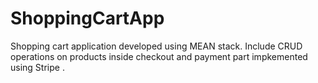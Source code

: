 # ShoppingCartApp
Shopping cart application developed using MEAN stack. Include CRUD operations on products inside checkout and payment part impkemented using Stripe .
